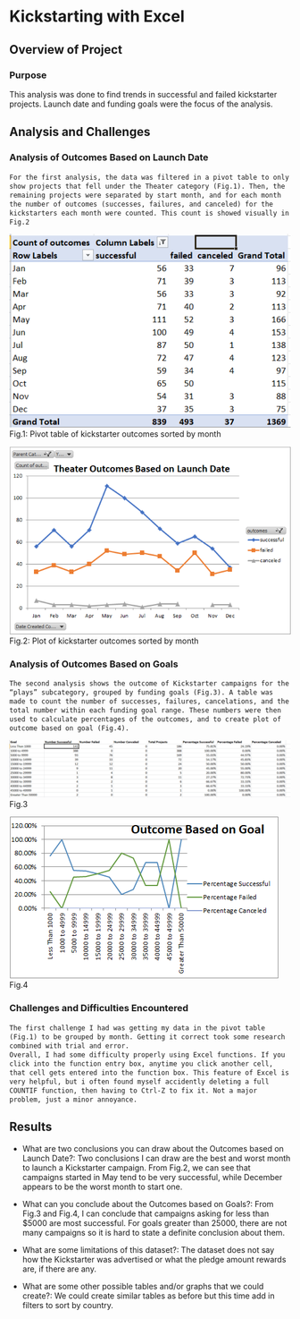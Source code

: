 # Kickstarting with Excel

## Overview of Project

### Purpose

This analysis was done to find trends in successful and failed kickstarter projects. Launch date and funding goals were the focus of the analysis. 

## Analysis and Challenges

### Analysis of Outcomes Based on Launch Date
	For the first analysis, the data was filtered in a pivot table to only show projects that fell under the Theater category (Fig.1). Then, the remaining projects were separated by start month, and for each month the number of outcomes (successes, failures, and canceled) for the kickstarters each month were counted. This count is showed visually in Fig.2

![alt text](https://github.com/specialcanadian/kickstarter-analysis/blob/main/ExtraImages/PivotTable.png?raw=true)
Fig.1: Pivot table of kickstarter outcomes sorted by month

![alt text](https://github.com/specialcanadian/kickstarter-analysis/blob/main/Resources/TheaterOutcomesbyLaunchDate.png?raw=true)  
Fig.2: Plot of kickstarter outcomes sorted by month	


### Analysis of Outcomes Based on Goals
	The second analysis shows the outcome of Kickstarter campaigns for the “plays” subcategory, grouped by funding goals (Fig.3). A table was made to count the number of successes, failures, cancelations, and the total number within each funding goal range. These numbers were then used to calculate percentages of the outcomes, and to create plot of outcome based on goal (Fig.4).	

![alt text](https://github.com/specialcanadian/kickstarter-analysis/blob/main/ExtraImages/Chart.png?raw=true)
Fig.3

![alt text](https://github.com/specialcanadian/kickstarter-analysis/blob/main/Resources/Outcome_vs_Goals.png?raw=true)
Fig.4
### Challenges and Difficulties Encountered
	The first challenge I had was getting my data in the pivot table (Fig.1) to be grouped by month. Getting it correct took some research combined with trial and error. 
	Overall, I had some difficulty properly using Excel functions. If you click into the function entry box, anytime you click another cell, that cell gets entered into the function box. This feature of Excel is very helpful, but i often found myself accidently deleting a full COUNTIF function, then having to Ctrl-Z to fix it. Not a major problem, just a minor annoyance.   

## Results

- What are two conclusions you can draw about the Outcomes based on Launch Date?:
	Two conclusions I can draw are the best and worst month to launch a Kickstarter campaign. From Fig.2, we can see that campaigns started in May tend to be very successful, while December appears to be the worst month to start one. 

- What can you conclude about the Outcomes based on Goals?:
	From Fig.3 and Fig.4, I can conclude that campaigns asking for less than $5000 are most successful. For goals greater than 25000, there are not many campaigns so it is hard to state a definite conclusion about them. 

- What are some limitations of this dataset?:
	The dataset does not say how the Kickstarter was advertised or what the pledge amount rewards are, if there are any. 

- What are some other possible tables and/or graphs that we could create?:
	We could create similar tables as before but this time add in filters to sort by country.
